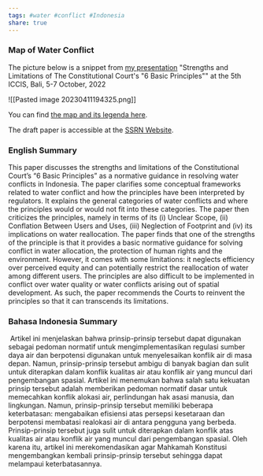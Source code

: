 ```yaml
---
tags: #water #conflict #Indonesia 
share: true
---
```


### Map of Water Conflict

The picture below is a snippet from [my presentation](https://www.youtube.com/watch?v=xuPYQqHa5YU) "Strengths and Limitations of The Constitutional Court's "6 Basic Principles"" at the 5th ICCIS, Bali, 5-7 October, 2022

![[Pasted image 20230411194325.png]]

You can find [the map and its legenda here](https://www.mapcustomizer.com/map/Water%20Conflict%20in%20Indonesia?utm_source=pocket_saves).

The draft paper is accessible at the [SSRN Website](https://deliverypdf.ssrn.com/delivery.php?ID=874121115073070003003118119106082029117043064003031030025124076026003093014107112122122049008101104109008007026069018112068113040060087061002003009020122071125113022045060064120009020080092072026012099108031006099081081008022001089006016087120005007&EXT=pdf&INDEX=TRUE).

### English Summary

This paper discusses the strengths and limitations of the Constitutional Court’s “6 Basic Principles” as a normative guidance in resolving water conflicts in Indonesia. The paper clarifies some conceptual frameworks related to water conflict and how the principles have been interpreted by regulators. It explains the general categories of water conflicts and where the principles would or would not fit into these categories. The paper then criticizes the principles, namely in terms of its (i) Unclear Scope, (ii) Conflation Between Users and Uses, (iii) Neglection of Footprint and (iv) its implications on water reallocation. The paper finds that one of the strengths of the principle is that it provides a basic normative guidance for solving conflict in water allocation, the protection of human rights and the environment. However, it comes with some limitations: it neglects efficiency over perceived equity and can potentially restrict the reallocation of water among different users. The principles are also difficult to be implemented in conflict over water quality or water conflicts arising out of spatial development. As such, the paper recommends the Courts to reinvent the principles so that it can transcends its limitations.


### Bahasa Indonesia Summary

 Artikel ini menjelaskan bahwa prinsip-prinsip tersebut dapat digunakan sebagai pedoman normatif untuk mengimplementasikan regulasi sumber daya air dan berpotensi digunakan untuk menyelesaikan konflik air di masa depan. Namun, prinsip-prinsip tersebut ambigu di banyak bagian dan sulit untuk diterapkan dalam konflik kualitas air atau konflik air yang muncul dari pengembangan spasial. Artikel ini menemukan bahwa salah satu kekuatan prinsip tersebut adalah memberikan pedoman normatif dasar untuk memecahkan konflik alokasi air, perlindungan hak asasi manusia, dan lingkungan. Namun, prinsip-prinsip tersebut memiliki beberapa keterbatasan: mengabaikan efisiensi atas persepsi kesetaraan dan berpotensi membatasi realokasi air di antara pengguna yang berbeda. Prinsip-prinsip tersebut juga sulit untuk diterapkan dalam konflik atas kualitas air atau konflik air yang muncul dari pengembangan spasial. Oleh karena itu, artikel ini merekomendasikan agar Mahkamah Konstitusi mengembangkan kembali prinsip-prinsip tersebut sehingga dapat melampaui keterbatasannya.